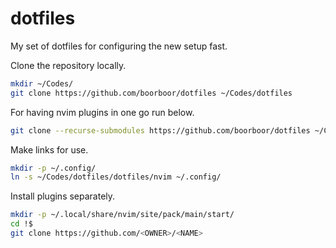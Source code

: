 # dotfiles

My set of dotfiles for configuring the new setup fast.

Clone the repository locally.

```bash
mkdir ~/Codes/
git clone https://github.com/boorboor/dotfiles ~/Codes/dotfiles
```

For having nvim plugins in one go run below.

```bash
git clone --recurse-submodules https://github.com/boorboor/dotfiles ~/Codes/dotfiles
```

Make links for use.

```bash
mkdir -p ~/.config/
ln -s ~/Codes/dotfiles/dotfiles/nvim ~/.config/
```

Install plugins separately.

```bash
mkdir -p ~/.local/share/nvim/site/pack/main/start/
cd !$
git clone https://github.com/<OWNER>/<NAME>
```
